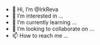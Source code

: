 - 👋 Hi, I’m @IrkReva
- 👀 I’m interested in ...
- 🌱 I’m currently learning ...
- 💞️ I’m looking to collaborate on ...
- 📫 How to reach me ...

<!---
IrkReva/IrkReva is a ✨ special ✨ repository because its `README.md` (this file) appears on your GitHub profile.
You can click the Preview link to take a look at your changes.
--->
